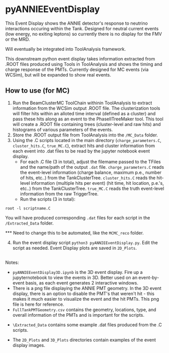 # pyANNIEEventDisplay

This Event Display shows the ANNIE detector's response to neutrino interactions occuring within the Tank. Designed for neutral current events (low energy, no exiting leptons) so currently there is no display for the FMV or the MRD.

Will eventually be integrated into ToolAnalysis framework.

This downstream python event display takes information extracted from .ROOT files produced using Tools in ToolAnalysis and shows the timing and charge response of the PMTs. Currently designed for MC events (via WCSim), but will be expanded to show real events.

## How to use (for MC)

1. Run the BeamClusterMC ToolChain withinin ToolAnalysis to extract information from the WCSim output .ROOT file. The clusterization tools will filter hits within an alloted time interval (defined as a cluster) and pass these hits along as an event to the PhaseIITreeMaker tool. This tool will create a .ROOT file containing trees (cluster-level and raw hits) and histograms of various parameters of the events.
2. Store the .ROOT output file from ToolAnalysis into the `/MC_Data` folder.
3. Using the .C scripts located in the main directory (`charge_parameters.C`, `cluster_hits.C`, `true_MC.C`), extract hits and cluster information from each event into .dat files to be read by the jupyter notebook event display.
      - For each .C file (3 in total), adjust the filemame passed to the TFiles and the name/path of the output `.dat` file. `charge_parameters.C` reads the event-level information (charge balance, maximum p.e., number of hits, etc..) from the TankClusterTree. `cluster_hits.C` reads the hit-level information (multiple hits per event) (hit time, hit location, p.e.'s, etc..) from the TankClusterTree. `true_MC.C` reads the truth event-level information from the raw TriggerTree. 
      - Run the scripts (3 in total):
```
root -l scriptname.C
```
You will have produced corresponding `.dat` files for each script in the `/Extracted_Data` folder.

*** Need to change this to be automated, like the ```MCMC_reco``` folder.

4. Run the event display script `python3 pyANNIEEventDisplay.py`. Edit the script as needed. Event Display plots are saved in `2D_Plots`.

##
Notes: 
- `pyANNIEEventDisplay3D.ipynb` is the 3D event display. Fire up a jupyternotebook to view the events in 3D. Better used on an event-by-event basis, as each event generates 2 interactive windows.
- There is a png file displaying the ANNIE PMT geometry. In the 3D event display, there is an option to disable the PMT's that weren't hit - this makes it much easier to visualize the event and the hit PMTs. This png file is here for reference. 
- `FullTankPMTGeometry.csv` contains the geometry, locations, type, and overall information of the PMTs and is important for the scripts.
* `\Extracted_Data` contains some example .dat files produced from the .C scripts.
+ The `2D_Plots` and `3D_Plots` directories contain examples of the event display images.

